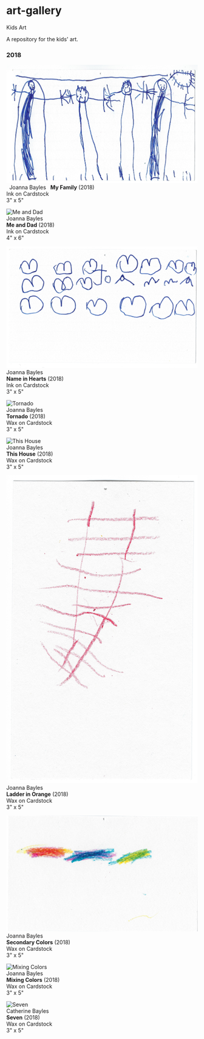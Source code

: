 # art-gallery
Kids Art

A repository for the kids' art.

### 2018

![My Family](https://github.com/joebayles/art-gallery/blob/master/2018/MyFamily.jpg)  
Joanna Bayles  
__My Family__ (2018)  
Ink on Cardstock  
3" x 5"

![Me and Dad](https://github.com/joebayles/art-gallery/blob/master/2018/MeandDad.jpg)  
Joanna Bayles  
__Me and Dad__ (2018)  
Ink on Cardstock  
4" x 6"

![Name in Hearts](https://github.com/joebayles/art-gallery/blob/master/2018/NameinHearts.jpg)  
Joanna Bayles  
__Name in Hearts__ (2018)  
Ink on Cardstock  
3" x 5"

![Tornado](https://github.com/joebayles/art-gallery/blob/master/2018/Tornado.jpg)  
Joanna Bayles  
__Tornado__ (2018)  
Wax on Cardstock  
3" x 5"

![This House](https://github.com/joebayles/art-gallery/blob/master/2018/ThisHouse.jpg)  
Joanna Bayles  
__This House__ (2018)  
Wax on Cardstock  
3" x 5"

![Ladder in Orange](https://github.com/joebayles/art-gallery/blob/master/2018/LadderinOrange.jpg)  
Joanna Bayles  
__Ladder in Orange__ (2018)  
Wax on Cardstock  
3" x 5"

![Secondary Colors](https://github.com/joebayles/art-gallery/blob/master/2018/SecondaryColors.jpg)  
Joanna Bayles  
__Secondary Colors__ (2018)  
Wax on Cardstock  
3" x 5"

![Mixing Colors](https://github.com/joebayles/art-gallery/blob/master/2018/MixingColors.jpg)  
Joanna Bayles  
__Mixing Colors__ (2018)  
Wax on Cardstock  
3" x 5"

![Seven](https://github.com/joebayles/art-gallery/blob/master/2018/Seven.jpg)  
Catherine Bayles  
__Seven__ (2018)  
Wax on Cardstock  
3" x 5"
